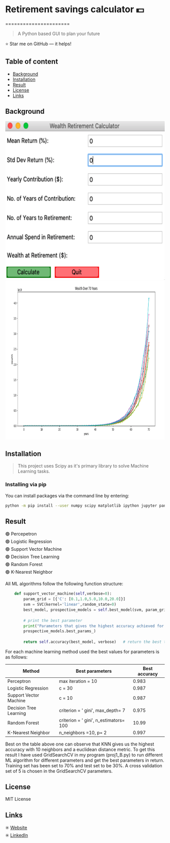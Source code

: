 # Retirement savings calculator :dollar:
======================
> A Python based GUI to plan your future

:star: Star me on GitHub — it helps!

## Table of content

- [Background](#background)
- [Installation](#installation)
- [Result](#solution)
- [License](#license)
- [Links](#links)

## Background

<img src="images/img1.png" width="600" height="500" />
<img src="images/img2.png" width="600" height="500" />

## Installation
> This project uses Scipy as it's primary library to solve Machine Learning tasks. 
### Installing via pip
You can install packages via the command line by entering:
```bash
python -m pip install --user numpy scipy matplotlib ipython jupyter pandas sympy nose
```

## Result


:green_circle: Percepetron <br/>
:green_circle: Logistic Regression <br/>
:green_circle: Support Vector Machine <br/>
:green_circle: Decision Tree Learning <br/>
:green_circle: Random Forest <br/>
:green_circle: K-Nearest Neighbor <br/>

All ML algorithms follow the following function structure:
```python
    def support_vector_machine(self,verbose=0):
        param_grid = [{'C': [0.1,1.0,5.0,10.0,20.0]}]                       # optimizing over C
        svm = SVC(kernel='linear',random_state=0)
        best_model, prospective_models = self.best_model(svm, param_grid, verbose)  # get the best model

        # print the best parameter
        print("Parameters that gives the highest accuracy achieved for SVM ",
        prospective_models.best_params_)

        return self.accuracy(best_model, verbose)   # return the best test set accuracy
```
For each machine learning method used the best values for parameters is as follows:

| Method    | Best parameters | Best accuracy |
|-----------|----------------|-----------------|
| Perceptron | max iteration = 10           | 0.983 |
| Logistic Regression | c = 30          | 0.987 |
| Support Vector Machine | c = 10          | 0.987 |
| Decision Tree Learning | criterion = ' gini', max_depth= 7          | 0.975  |
| Random Forest | criterion = ' gini', n_estimators= 100           | 10.99  |
| K-Nearest Neighbor | n_neighbors =10, p= 2 | 0.997  |

Best on the table above one can observe that KNN gives us the highest accuracy with 10 neighbors and a euclidean distance metric. To get this result I have used GridSearchCV in my program (proj1_B.py) to run different ML algorithm for different parameters and get the best parameters in return. Training set has been set to 70% and test set to be 30%. A cross validation set of 5 is chosen in the GridSearchCV parameters. 


## License
MIT License


## Links

:eight_spoked_asterisk: [Website](http://http://gautam-sharma1.github.io) <br/>
:eight_spoked_asterisk: [LinkedIn](https://www.linkedin.com/in/gautamsharm/)
